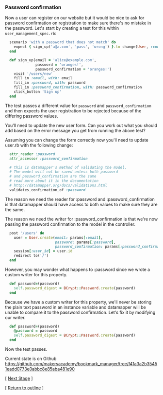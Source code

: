### Password confirmation

Now a user can register on our website but it would be nice to ask for password confirmation on registration to make sure there's no mistake in the password. Let's start by creating a test for this within ```user_management_spec.rb```:

```ruby
  scenario 'with a password that does not match' do
    expect { sign_up('a@a.com', 'pass', 'wrong') }.to change(User, :count).by(0)
  end

  def sign_up(email = 'alice@example.com',
              password = 'oranges!',
              password_confirmation = 'oranges!')
    visit '/users/new'
    fill_in :email, with: email
    fill_in :password, with: password
    fill_in :password_confirmation, with: password_confirmation
    click_button 'Sign up'
  end
```

The test passes a different value for ```password``` and ```password_confirmation``` and then expects the user registration to be rejected because of the differing password values.

You'll need to update the new user form.  Can you work out what you should add based on the error message you get from running the above test?

Assuming you can change the form correctly now you'll need to update user.rb with the following change:

```ruby
  attr_reader :password
  attr_accessor :password_confirmation

  # this is datamapper's method of validating the model.
  # The model will not be saved unless both password
  # and password_confirmation are the same
  # read more about it in the documentation
  # http://datamapper.org/docs/validations.html
  validates_confirmation_of :password
```

The reason we need the reader for :password and :password_confirmation is that datamapper should have access to both values to make sure they are the same.

The reason we need the writer for :password_confirmation is that we're now passing the password confirmation to the model in the controller.

```ruby
  post '/users' do
    user = User.create(email: params[:email],
                       password: params[:password],
                       password_confirmation: params[:password_confirmation])
    session[:user_id] = user.id
    redirect to('/')
  end
```

However, you may wonder what happens to :password since we wrote a custom writer for this property.

```ruby
  def password=(password)
    self.password_digest = BCrypt::Password.create(password)
  end
```

Because we have a custom writer for this property, we'll never be storing the plain text password in an instance variable and datamapper will be unable to compare it to the password confirmation. Let's fix it by modifying our writer.

```ruby
  def password=(password)
    @password = password
    self.password_digest = BCrypt::Password.create(password)
  end
```

Now the test passes.

Current state is on Github
https://github.com/makersacademy/bookmark_manager/tree/f41a3a2b35451eadd0773e0abbc8e85aba481e90

[ [Next Stage](bookmark_manager_stage_4.md) ]

[ [Return to outline](bookmark_manager.md) ]
